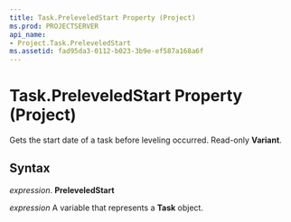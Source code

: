```yaml
---
title: Task.PreleveledStart Property (Project)
ms.prod: PROJECTSERVER
api_name:
- Project.Task.PreleveledStart
ms.assetid: fad95da3-0112-b023-3b9e-ef587a168a6f
---
```



# Task.PreleveledStart Property (Project)

Gets the start date of a task before leveling occurred. Read-only  **Variant**.


## Syntax

 _expression_. **PreleveledStart**

 _expression_ A variable that represents a **Task** object.


